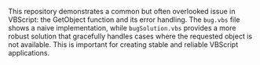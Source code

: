 This repository demonstrates a common but often overlooked issue in VBScript:  the GetObject function and its error handling.  The `bug.vbs` file shows a naive implementation, while `bugSolution.vbs` provides a more robust solution that gracefully handles cases where the requested object is not available.  This is important for creating stable and reliable VBScript applications.